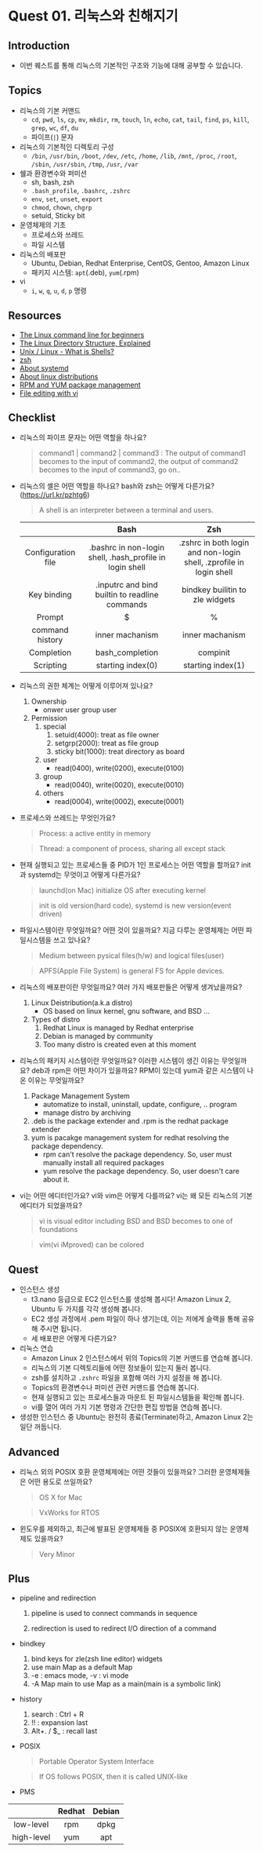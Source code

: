 # Quest 01. 리눅스와 친해지기

## Introduction
* 이번 퀘스트를 통해 리눅스의 기본적인 구조와 기능에 대해 공부할 수 있습니다.

## Topics
* 리눅스의 기본 커맨드
  * `cd`, `pwd`, `ls`, `cp`, `mv`, `mkdir`, `rm`, `touch`, `ln`, `echo`, `cat`, `tail`, `find`, `ps`, `kill`, `grep`, `wc`, `df`, `du`
  * 파이프(`|`) 문자
* 리눅스의 기본적인 디렉토리 구성
  * `/bin`, `/usr/bin`, `/boot`, `/dev`, `/etc`, `/home`, `/lib`, `/mnt`, `/proc`, `/root`, `/sbin`, `/usr/sbin`, `/tmp`, `/usr`, `/var`
* 쉘과 환경변수와 퍼미션
  * sh, bash, zsh
  * `.bash_profile`, `.bashrc`, `.zshrc`
  * `env`, `set`, `unset`, `export`
  * `chmod`, `chown`, `chgrp`
  * setuid, Sticky bit
* 운영체제의 기초
  * 프로세스와 쓰레드
  * 파일 시스템
* 리눅스의 배포판
  * Ubuntu, Debian, Redhat Enterprise, CentOS, Gentoo, Amazon Linux
  * 패키지 시스템: `apt`(.deb), `yum`(.rpm)
* vi
  * `i`, `w`, `q`, `u`, `d`, `p` 명령

## Resources
* [The Linux command line for beginners](https://ubuntu.com/tutorials/command-line-for-beginners#1-overview)
* [The Linux Directory Structure, Explained](https://www.howtogeek.com/117435/htg-explains-the-linux-directory-structure-explained/)
* [Unix / Linux - What is Shells?](https://www.tutorialspoint.com/unix/unix-what-is-shell.htm)
* [zsh](https://github.com/ohmyzsh/ohmyzsh/wiki/Installing-ZSH)
* [About systemd](https://www.infoworld.com/article/2832405/what-is-systemd-and-why-does-it-matter-to-linux-users.html)
* [About linux distributions](https://thebloggingpot.com/2018/05/23/different-linux-distributions-explained/)
* [RPM and YUM package management](https://developer.ibm.com/technologies/linux/tutorials/l-lpic1-102-5/)
* [File editing with vi](https://developer.ibm.com/technologies/linux/tutorials/l-lpic1-103-8/)

## Checklist
* 리눅스의 파이프 문자는 어떤 역할을 하나요?
  > command1 | command2 | command3 :  The output of command1 becomes to the input of command2, the output of command2 becomes to the input of command3, go on..
  
* 리눅스의 셸은 어떤 역할을 하나요? bash와 zsh는 어떻게 다른가요?(https://url.kr/pzhtg6)
  > A shell is an interpreter between a terminal and users.

  | | Bash | Zsh |
  | :---: | :---: | :---: |
  | Configuration file | .bashrc in non-login shell, .hash_profile in login shell | .zshrc in both login and non-login shell, .zprofile in login shell |
  | Key binding | .inputrc and bind builtin to readline commands | bindkey builitin to zle widgets |
  | Prompt | $ | % |
  | command history | inner machanism | inner machanism |
  | Completion | bash_completion | compinit |
  | Scripting | starting index(0) | starting index(1) |
  

* 리눅스의 권한 체계는 어떻게 이루어져 있나요?
  1. Ownership
     - onwer user group user
  3. Permission
     1. special
        1. setuid(4000): treat as file owner
        2. setgrp(2000): treat as file group
        3. sticky bit(1000): treat directory as board
     2. user
        - read(0400), write(0200), execute(0100)
     3. group
        - read(0040), write(0020), execute(0010)
     4. others
        - read(0004), write(0002), execute(0001)
    
* 프로세스와 쓰레드는 무엇인가요?
  > Process: a active entity in memory
  
  > Thread: a component of process, sharing all except stack 

* 현재 실행되고 있는 프로세스들 중 PID가 1인 프로세스는 어떤 역할을 할까요? init과 systemd는 무엇이고 어떻게 다른가요?
  > launchd(on Mac) initialize OS after executing kernel
  
  > init is old version(hard code), systemd is new version(event driven)

* 파일시스템이란 무엇일까요? 어떤 것이 있을까요? 지금 다루는 운영체제는 어떤 파일시스템을 쓰고 있나요?
  > Medium between pysical files(h/w) and logical files(user)
  
  >APFS(Apple File System) is general FS for Apple devices.

* 리눅스의 배포판이란 무엇일까요? 여러 가지 배포판들은 어떻게 생겨났을까요?
  1. Linux Deistribution(a.k.a distro)
     - OS based on linux kernel, gnu software, and BSD ...
  2. Types of distro
     1. Redhat Linux is managed by Redhat enterprise
     2. Debian is managed by community
     3. Too many distro is created even at this moment

* 리눅스의 패키지 시스템이란 무엇일까요? 이러한 시스템이 생긴 이유는 무엇일까요? deb과 rpm은 어떤 차이가 있을까요? RPM이 있는데 yum과 같은 시스템이 나온 이유는 무엇일까요?
  1. Package Management System
     - automatize to install, uninstall, update, configure, .. program
     - manage distro by archiving
  2. .deb is the package extender and .rpm is the redhat package extender
  3. yum is pacakge management system for redhat resolving the package dependency.
     - rpm can't resolve the package dependency. So, user must manually install all required packages
     - yum resolve the package dependency. So, user doesn't care about it.
  

* vi는 어떤 에디터인가요? vi와 vim은 어떻게 다를까요? vi는 왜 모든 리눅스의 기본 에디터가 되었을까요?
  > vi is visual editor including BSD and BSD becomes to one of foundations
  
  > vim(vi iMproved) can be colored

## Quest
* 인스턴스 생성
  * t3.nano 등급으로 EC2 인스턴스를 생성해 봅시다! Amazon Linux 2, Ubuntu 두 가지를 각각 생성해 봅니다.
  * EC2 생성 과정에서 .pem 파일이 하나 생기는데, 이는 저에게 슬랙을 통해 공유해 주시면 됩니다.
  * 세 배포판은 어떻게 다른가요?
* 리눅스 연습
  * Amazon Linux 2 인스턴스에서 위의 Topics의 기본 커맨드를 연습해 봅니다.
  * 리눅스의 기본 디렉토리들에 어떤 정보들이 있는지 둘러 봅니다.
  * zsh를 설치하고 `.zshrc` 파일을 포함해 여러 가지 설정을 해 봅니다.
  * Topics의 환경변수나 퍼미션 관련 커맨드를 연습해 봅니다.
  * 현재 실행되고 있는 프로세스들과 마운트 된 파일시스템들을 확인해 봅니다.
  * vi를 열어 여러 가지 기본 명령과 간단한 편집 방법을 연습해 봅니다.
* 생성한 인스턴스 중 Ubuntu는 완전히 종료(Terminate)하고, Amazon Linux 2는 일단 꺼둡니다.

## Advanced
* 리눅스 외의 POSIX 호환 운영체제에는 어떤 것들이 있을까요? 그러한 운영체제들은 어떤 용도로 쓰일까요?
  > OS X for Mac
  
  > VxWorks for RTOS

* 윈도우를 제외하고, 최근에 발표된 운영체제들 중 POSIX에 호환되지 않는 운영체제도 있을까요?
  > Very Minor

## Plus
* pipeline and redirection
  1. pipeline is used to connect commands in sequence

  2. redirection is used to redirect I/O direction of a command 

* bindkey
  1. bind keys for zle(zsh line editor) widgets
  2. use main Map as a default Map
  3. -e : emacs mode, -v : vi mode
  4. -A Map main to use Map as a main(main is a symbolic link)

* history
  1. search : Ctrl + R
  2. !! : expansion last
  3. Alt+. / $_ : recall last

* POSIX
  > Portable Operator System Interface
  
  > If OS follows POSIX, then it is called UNIX-like

* PMS

| | Redhat | Debian |
| :---: | :---: | :---: |
| low-level | rpm | dpkg |
| high-level | yum | apt |
